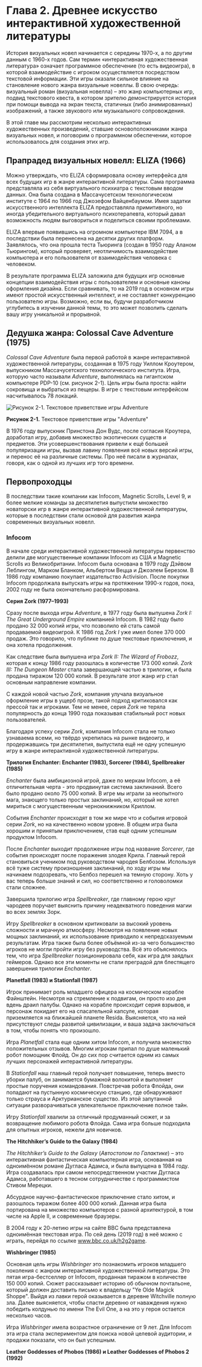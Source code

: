 # Глава 2. Древнее искусство интерактивной художественной литературы

История визуальных новел начинается с середины 1970-х, а по другим данным с 1960-х годов. Сам термин «интерактивная 
художественная литература» означает программное обеспечение (то есть видеоигра), в которой взаимодействие с игроком 
осуществляется посредством текстовой информации. Эти игры оказали сильное влияние на становление нового жанра 
визуальные новеллы. В свою очередь: визуальный роман (визуальная новелла) – это жанр компьютерных игр, подвид 
текстового квеста, в котором зрителю демонстрируется история при помощи вывода на экран текста, статичных (либо 
анимированных) изображений, а также звукового или музыкального сопровождения.

В этой главе мы рассмотрим несколько интерактивных художественных произведений, ставшие основоположниками жанра 
визуальных новел, и поговорим о программном обеспечении, которое использовалось для создания этих игр.

## Прапрадед визуальных новелл: ELIZA (1966)

Можно утверждать, что ELIZA сформировала основу интерфейса для всех будущих игр в жанре интерактивной литературы. Сама 
программа представляла из себя виртуального психиатра с текстовым вводом данных. Она была создана в Массачусетском 
технологическом институте с 1964 по 1966 год Джозефом Вайценбаумом. Имея задатки искусственного интеллекта ELIZA 
предоставляла примитивного, но иногда убедительного виртуального психотерапевта, который давал возможность людям 
выговориться и поделиться своими проблемами.

ELIZA впервые появившись на огромном компьютере IBM 7094, а в последствии была перенесена на десятки других платформ. 
Заявлялось, что она прошла теста Тьюринга (создан в 1950 году Аланом Тьюрингом), который проверяет, неотличимость 
взаимодействие компьютера и его пользователя от взаимодействия человека с человеком. 

В результате программа ELIZA заложила для будущих игр основные концепции взаимодействия игры с пользователем и 
основные каноны оформления дизайна. Если сравнивать, то на 2019 год в основном игры имеют простой искусственный 
интеллект, и не составляет конкуренцию пользователю игры. Возможно, если вы, будучи разработчиком углубитесь в изучении 
данной темы, то это может позволить сделать вашу игру уникальной и прорывной.


## Дедушка жанра: Colossal Cave Adventure (1975)

_Colossal Cave Adventure_ была первой работой в жанре интерактивной художественной литературы, созданная в 1975 году 
Уиллом Кроутером, выпускником Массачусетского технологического института. Игра, которую часто называли _Adventure_, 
выполнялась на гигантском компьютере PDP-10 (см. рисунок 2-1). Цель игры была проста: найти сокровища и выбраться из 
пещеры. В игре с текстовым интерфейсом насчитывалось 78 локаций.

![Рисунок 2-1. Текстовое приветствие игры Adventure](./img/chapter_2/figure_2_1.png)

__Рисунок 2-1.__ Текстовое приветствие игры "Adventure"

В 1976 году выпускник Принстона Дон Вудс, после согласия Кроутера, доработал игру, добавив множество экзотических 
существ и предметов. Эти усовершенствования привели к ещё большей популяризации игры, вызвав лавину появления всё новых 
версий игры, и перенос её на различные системы. Про неё писали в журналах, говоря, как о одной из лучших игр того 
времени.

## Первопроходцы

В последствии такие компании как Infocom, Magnetic Scrolls, Level 9, и более мелкие команды за десятилетия выпустили 
множество новаторски игр в жанре интерактивной художественной литературы, которые в последствии стали основой для 
развития жанра современных визуальных новелл.

### Infocom

В начале среди интерактивной художественной литературы первенство делили две могущественные компании Infocom из США и 
Magnetic Scrolls из Великобритании. Infocom была основана в 1979 году Дэйвом Леблингом, Марком Бланком, Альбертом 
Вецца и Джоэлем Березом. В 1986 году компанию покупает издательство Activision. После покупки Infocom продолжала 
выпускать игры на протяжении 1990-х годов, пока, 2002 году не была окончательно расформирована.

**Серия Zork (1977–1993)**

Сразу после выхода игры _Adventure_, в 1977 году была выпушена _Zork I: The Great Underground Empire_ компанией 
Infocom. В 1982 году было продано 32 000 копий игры, что позволило ей стать самой продаваемой видеоигрой. К 1986 год 
_Zork I_ уже имел более 370 000 продаж. Это говорило, что публике по душе текстовые приключения, и она хотела 
продолжения.

Как следствие была выпушена игра _Zork II: The Wizard of Frobozz_, которая к концу 1986 году разошлась в количестве 
173 000 копий. _Zork III: The Dungeon Master_ стала завершающей частью в трилогии, и была продана тиражом 120 000 копий. 
В результате этот жанр игр стал основным направление компании.

С каждой новой частью _Zork_, компания улучала визуальное оформление игры в ущерб прозе, такой подход критиковался как 
прессой так и игроками. Тем не менее, серия _Zork_ не теряла популярность до конца 1990 года показывая стабильный рост 
новых пользователей.

Благодаря успеху серии _Zork_, компания Infocom стала не только узнаваема всеми, но твёрдо укрепилась на рынке видеоигр, 
и продержавшись три десятилетия, выпустила ещё не одну успешную игру в жанре интерактивной художественной литературы.

**Трилогия Enchanter: Enchanter (1983), Sorcerer (1984), Spellbreaker (1985)**

_Enchanter_ была амбициозной игрой, даже по меркам Infocom, а её отличительная черта - это продвинутая система 
заклинаний. Всего было продано около 75 000 копий. В игре мы играли за неопытного мага, знающего только простых 
заклинаний, но, который не хотел мириться с могущественным чернокнижником Криллом.

События _Enchanter_ происходят в том же мире что и события игровой серии _Zork_, но на качественно новом уровне. В 
общем игра была хорошим и принятым приключением, став ещё одним успешным продуктом Infocom.

После _Enchanter_ выходит продолжение игры под название _Sorcerer_, где события происходят после поражения злодея 
Крила. Главный герой становиться учеником под руководством чародея Белбозом. Используя всё туже систему произношения 
заклинаний, по ходу игры мы начинаем подозревать, что Белбоз перешел на темную сторону. Хоть у вас теперь 
больше знаний и сил, но соответственно и головоломки стали сложнее.

Завершила трилогию игра _Spellbreaker_, где главному герою круг чародеев поручает выяснить причину неадекватного 
поведения магии во всех землях Зорк. 

Игру _Spellbreaker_ в основном критиковали за высокий уровень сложности и мрачную атмосферу. Несмотря на появление 
новых мощных заклинаний, их использование приводило к непредсказуемым результатам. Игра также была более объёмной 
из-за чего большинство игроков не могли пройти игру без руководства. Всё это объяснялось тем, что игра _Spellbreaker_ 
позиционировала себя, как игра для заядлых геймеров. Однако все эти моменты не стали преградой для блестящего 
завершения трилогии _Enchanter_.

**Planetfall (1983) и Stationfall (1987)**

Игрок принимает роль младшего офицера на космическом корабле Файнштейн. Несмотря на стремление к подвигам, он просто 
изо дня вдень драил палубы. Однако на корабле происходит серия взрывов, и персонаж покидает его на спасательной 
капсуле, которая приземляется на ближайшей планете Resida. Выясняется, что на ней присутствуют следы развитой 
цивилизации, и ваша задача заключаться в том, чтобы понять что произошло.

Игра _Planetfall_ стала еще одним хитом Infocom, и получила множество положительных отзывов. Многим игрокам припал по 
душе маленький робот помощник Флойд. Он до сих пор считается одним из самых лучших персонажей интерактивной литературы.

В _Stationfall_ наш главный герой получает повышение, теперь вместо уборки палуб, он занимается бумажной волокитой и 
выполняет простые поручения командования. Повстречав робота Флойда, они попадают на пустынную космическую станцию, 
где обнаруживают только страуса и Арктурианское существо. Из этой запутанной ситуации разворачиваться увлекательное 
приключение полное тайн.

Игру _Stationfall_ хвалили за отличный продуманный сюжет, и за возвращение любимого робота Флойда. Сама игра больше 
подходила для опытных игроков, нежели для новичков.

**The Hitchhiker’s Guide to the Galaxy (1984)**

_The Hitchhiker’s Guide to the Galaxy_ (_Автостопом по Галактике_) – это интерактивная фантастическая компьютерная 
игра, основанная на одноимённом романе Дугласа Адамса, и была выпущена в 1984 году. Игра создавалась при самом 
непосредственном участии Дугласа Адамса, работавшего в тесном сотрудничестве с программистом Стивом Мерецки. 

Абсурдное научно-фантастическое приключение стало хитом, и разошлось тиражом более 400 000 копий. Данная игра была 
портирована на множество компьютеров с разной архитектурой, в том числе на Apple II, и современные браузеры.

В 2004 году к 20-летию игры на сайте BBC была представлена одноимённая текстовая игра. По сей день (2019 год) в неё 
можно с играть, перейдя по ссылке www.bbc.co.uk/h2g2game.

**Wishbringer (1985)**

Основная цель игры _Wishbringer_ это познакомить игроков младшего поколения с жанром интерактивной художественной 
литературы. Это пятая игра-бестселлер от Infocom, проданная тиражом в количестве 150 000 копий. Сюжет рассказывает 
историю об обычном почтальоне, который должен доставить письмо к владельцу "Ye Olde Magick Shoppe". Выйдя из лавки 
герой оказывается в деревне Witchville полную зла. Далее выясняется, чтобы спасти деревню от наваждения нужно победить 
колдунью по имени The Evil One, а на это у героя остается несколько часов.

Игра _Wishbringer_ имела возрастное ограничение от 9 лет. Для Infocom эта игра стала экспериментом для поиска новой 
целевой аудитории, и продажи показали, что он был успешным.

**Leather Goddesses of Phobos (1986) и Leather Goddesses of Phobos 2 (1992)**
